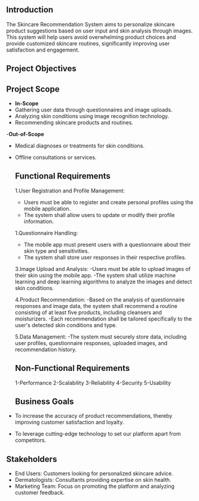 ## Introduction
The Skincare Recommendation System aims to personalize skincare product suggestions based on user input and skin analysis through images. This system will help users avoid overwhelming product choices and provide customized skincare routines, significantly improving user satisfaction and engagement.

## Project Objectives

## Project Scope
- **In-Scope**
- Gathering user data through questionnaires and image uploads.
- Analyzing skin conditions using image recognition technology.
- Recommending skincare products and routines.

-**Out-of-Scope**
- Medical diagnoses or treatments for skin conditions.
- Offline consultations or services.


  ## Functional Requirements
  1.User Registration and Profile Management:
   - Users must be able to register and create personal profiles using the mobile application.
   - The system shall allow users to update or modify their profile information.
 
  1.Questionnaire Handling:
   - The mobile app must present users with a questionnaire about their skin type and sensitivities.
   - The system shall store user responses in their respective profiles.

  
  

  3.Image Upload and Analysis:
   -Users must be able to upload images of their skin using the mobile app.
   -The system shall utilize machine learning and deep learning algorithms to analyze the images and detect skin conditions.

  4.Product Recommendation:
   -Based on the analysis of questionnaire responses and image data, the system shall recommend a routine consisting of at least five products, including cleansers 
     and moisturizers.
   -Each recommendation shall be tailored specifically to the user's detected skin conditions and type.

   5.Data Management:
   -The system must securely store data, including user profiles, questionnaire responses, uploaded images, and recommendation history.

  ## Non-Functional Requirements
  1-Performance
  2-Scalability
  3-Reliability
  4-Security
  5-Usability

  ## Business Goals
- To increase the accuracy of product recommendations, thereby improving customer satisfaction and loyalty.
- To leverage cutting-edge technology to set our platform apart from competitors.

## Stakeholders
- End Users: Customers looking for personalized skincare advice.
- Dermatologists: Consultants providing expertise on skin health.
- Marketing Team: Focus on promoting the platform and analyzing customer feedback.

